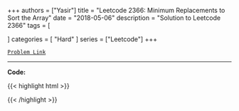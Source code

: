 
+++
authors = ["Yasir"]
title = "Leetcode 2366: Minimum Replacements to Sort the Array"
date = "2018-05-06"
description = "Solution to Leetcode 2366"
tags = [
    
]
categories = [
    "Hard"
]
series = ["Leetcode"]
+++



[`Problem Link`](https://leetcode.com/problems/minimum-replacements-to-sort-the-array/description/)

---

**Code:**

{{< highlight html >}}

{{< /highlight >}}

